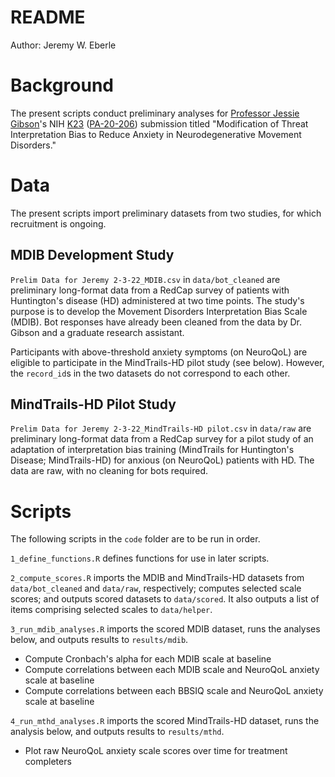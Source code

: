 # README

Author: Jeremy W. Eberle

# Background

The present scripts conduct preliminary analyses for [Professor Jessie Gibson](https://www.nursing.virginia.edu/people/js6zn/)'s NIH [K23](https://researchtraining.nih.gov/programs/career-development/k23) ([PA-20-206](https://grants.nih.gov/grants/guide/pa-files/PA-20-206.html)) submission titled "Modification of Threat Interpretation Bias to Reduce Anxiety in Neurodegenerative Movement Disorders."

# Data

The present scripts import preliminary datasets from two studies, for which recruitment is ongoing.

## MDIB Development Study

`Prelim Data for Jeremy 2-3-22_MDIB.csv` in `data/bot_cleaned` are preliminary long-format data from a RedCap survey of patients with Huntington's disease (HD) administered at two time points. The study's purpose is to develop the Movement Disorders Interpretation Bias Scale (MDIB). Bot responses have already been cleaned from the data by Dr. Gibson and a graduate research assistant.

Participants with above-threshold anxiety symptoms (on NeuroQoL) are eligible to participate in the MindTrails-HD pilot study (see below). However, the `record_id`s in the two datasets do not correspond to each other.

## MindTrails-HD Pilot Study

`Prelim Data for Jeremy 2-3-22_MindTrails-HD pilot.csv` in `data/raw` are preliminary long-format data from a RedCap survey for a pilot study of an adaptation of interpretation bias training (MindTrails for Huntington's Disease; MindTrails-HD) for anxious (on NeuroQoL) patients with HD. The data are raw, with no cleaning for bots required.

# Scripts

The following scripts in the `code` folder are to be run in order.

`1_define_functions.R` defines functions for use in later scripts.

`2_compute_scores.R` imports the MDIB and MindTrails-HD datasets from `data/bot_cleaned` and `data/raw`, respectively; computes selected scale scores; and outputs scored datasets to `data/scored`. It also outputs a list of items comprising selected scales to `data/helper`.

`3_run_mdib_analyses.R` imports the scored MDIB dataset, runs the analyses below, and outputs results to `results/mdib`.
- Compute Cronbach's alpha for each MDIB scale at baseline
- Compute correlations between each MDIB scale and NeuroQoL anxiety scale at baseline
- Compute correlations between each BBSIQ scale and NeuroQoL anxiety scale at baseline 

`4_run_mthd_analyses.R` imports the scored MindTrails-HD dataset, runs the analysis below, and outputs results to `results/mthd`.
- Plot raw NeuroQoL anxiety scale scores over time for treatment completers
